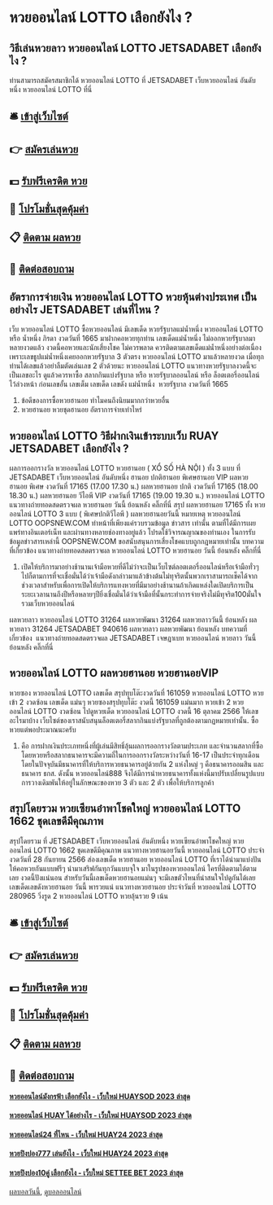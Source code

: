 # หวยออนไลน์ LOTTO เลือกยังไง ?
## วิธีเล่นหวยลาว หวยออนไลน์ LOTTO JETSADABET เลือกยังไง ?
ท่านสามารถสมัครสมาชิกได้ หวยออนไลน์ LOTTO ที่ JETSADABET เว็บหวยออนไลน์ อันดับหนึ่ง หวยออนไลน์ LOTTO ที่นี่

## 🛎 [เข้าสู่เว็บไซต์](https://bit.ly/3BG5bNw)
## 👉 [สมัครเล่นหวย](https://bit.ly/3BG5bNw)
## 💵 [รับฟรีเครดิต หวย](https://bit.ly/3C3mvgS)
## 👑 [โปรโมชั่นสุดคุ้มค่า](https://bit.ly/3C3mvgS)
## 📋 [ติดตาม ผลหวย](https://bit.ly/3C3mvgS)
## 📱 [ติดต่อสอบถาม](https://bit.ly/3C3mvgS)

## อัตราการจ่ายเงิน หวยออนไลน์ LOTTO หวยหุ้นต่างประเทศ เป็นอย่างไร JETSADABET เล่นที่ไหน ?
เว็บ หวยออนไลน์ LOTTO ซื้อหวยออนไลน์ มีเลขเด็ด หวยรัฐบาลแม่น้ำหนึ่ง หวยออนไลน์ LOTTO หรือ น้ำหนึ่ง ภิรดา งวดวันที่ 1665 มาฝากคอหวยทุกท่าน เลขเด็ดแม่น้ำหนึ่ง ไม่ออกหวยรัฐบาลมาหลายงวดแล้ว งวดนี้คอหวยและนักเสี่ยงโชค ไม่ควรพลาด ควรติดตามเลขเด็ดแม่น้ำหนึ่งอย่างต่อเนื่อง เพราะเลขธูปแม่น้ำหนึ่งเคยออกหวยรัฐบาล 3 ตัวตรง หวยออนไลน์ LOTTO มาแล้วหลายงวด เมื่อทุกท่านได้เลขแล้วอย่าลืมตัดเล่นเลข 2 ตัวด้วยนะ หวยออนไลน์ LOTTO แนวทางหวยรัฐบาลงวดนี้จะเป็นเลขอะไร ดูแล้วควรหาซื้อ สลากกินแบ่งรัฐบาล หรือ หวยรัฐบาลออนไลน์ หรือ ล็อตเตอรี่ออนไลน์ ไว้ล่วงหน้า ก่อนเลขอั้น เลขเต็ม
เลขเด็ด เลขดัง แม่น้ำหนึ่ง  หวยรัฐบาล งวดวันที่ 1665
1. ข้อดีของการซื้อหวยฮานอย ทำไมคนถึงนิยมมากกว่าหวยอื่น
2. หวยฮานอย หวยชุดฮานอย อัตราการจ่ายเท่าไหร่

## หวยออนไลน์ LOTTO วิธีฝากเงินเข้าระบบเว็บ RUAY JETSADABET เลือกยังไง ?
ผลการออกรางวัล หวยออนไลน์ LOTTO หวยฮานอย ( XỔ SỐ HÀ NỘI ) ทั้ง 3 แบบ ที่ JETSADABET เว็บหวยออนไลน์ อันดับหนึ่ง ฮานอย ปกติฮานอย พิเศษฮานอย VIP
ผลหวยฮานอย พิเศษ งวดวันที่ 17165 (17.00 17.30 น.)
ผลหวยฮานอย ปกติ งวดวันที่ 17165 (18.00 18.30 น.)
ผลหวยฮานอย วีไอพี VIP งวดวันที่ 17165 (19.00 19.30 น.)
 หวยออนไลน์ LOTTO แนวทางถ่ายทอดสดตรวจผล หวยฮานอย วันนี้ ย้อนหลัง คลิ๊กที่นี่ 
สรุป ผลหวยฮานอย 17165 ทั้ง หวยออนไลน์ LOTTO 3 แบบ ( พิเศษปกติวีไอพี ) ผลหวยฮานอยวันนี้
หมายเหตุ หวยออนไลน์ LOTTO OOPSNEW.COM ทำหน้าที่เพียงแค่รวบรวมข้อมูล ข่าวสาร เท่านั้น ตามที่ได้มีการเผยแพร่ทางอินเตอร์เน็ท และผ่านทางหลายช่องทางอยู่แล้ว โปรดใช้วิจารณญาณของท่านเอง ในการรับข้อมูลข่าวสารเหล่านี้ OOPSNEW.COM ขอสนับสนุนการเสี่ยงโชคแบบถูกกฎหมายเท่านั้น
บทความที่เกี่ยวข้อง
แนวทางถ่ายทอดสดตรวจผล หวยออนไลน์ LOTTO หวยฮานอย วันนี้ ย้อนหลัง คลิ๊กที่นี่
1. เปิดให้บริการมาอย่างช้านานเจ้ามือหวยที่ดีไม่ว่าจะเป็นเว็บไซต์ลอตเตอรี่ออนไลน์หรือเจ้ามือทั่วๆไปก็ตามการที่จะเชื่อมั่นได้ว่าเจ้ามือดังกล่าวมาแล้วข้างต้นไม่ทุจริตนั้นพวกเราสามารถเช็คได้จากช่วงเวลาสำหรับเพื่อการเปิดให้บริการแทงหวยที่มีมาอย่างช้านานถ้าเกิดแหล่งใดเปิดบริการเป็นระยะเวลานานถึงปีหรือหลายๆปียิ่งเชื่อมั่นได้ว่าเจ้ามือที่นั้นกระทำการจ่ายจริงไม่มีทุจริต100มั่นใจ รวมเว็บหวยออนไลน์

ผลหวยลาว หวยออนไลน์ LOTTO 31264 ผลหวยพัฒนา 31264 ผลหวยลาววันนี้ ย้อนหลัง
ผลหวยลาว 31264 JETSADABET 940616
 ผลหวยลาว ผลหวยพัฒนา ย้อนหลัง 
บทความที่เกี่ยวข้อง
 แนวทางถ่ายทอดสดตรวจผล JETSADABET เจษฎาเบท หวยออนไลน์ หวยลาว วันนี้ ย้อนหลัง คลิ๊กที่นี่  

## หวยออนไลน์ LOTTO ผลหวยฮานอย หวยฮานอยVIP
หวยซอง หวยออนไลน์ LOTTO เลขเด็ด สรุปทุบโต๊ะงวดวันที่ 161059 หวยออนไลน์ LOTTO หวยเข้า 2 งวดซ้อน
เลขเด็ด แม่นๆ หวยซองสรุปทุบโต๊ะ งวดนี้ 161059 แม่นมาก หวยเข้า 2 หวยออนไลน์ LOTTO งวดซ้อน ไปดูหวยเด็ด หวยออนไลน์ LOTTO งวดนี้ 16 ตุลาคม 2566 ให้เลขอะไรมาบ้าง
เว็บไซต์ของเราสนับสนุนล็อตเตอรี่สลากกินแบ่งรัฐบาลที่ถูกต้องตามกฏหมายเท่านั้น. ซื้อหวยแต่พอประมาณนะครับ
1. คือ การฝากเงินประเภทหนึ่งที่ผู้เล่นมีสิทธิ์ลุ้นผลการออกรางวัลตามประเภท และจำนวนสลากที่ซื้อโดยหวยหรือสลากธนาคารจะมีความถี่ในการออกรางวัลระหว่างวันที่ 16-17 เป็นประจำทุกเดือน โดยในปัจจุบันมีธนาคารที่ให้บริการหวยธนาคารอยู่ด้วยกัน 2 แห่งใหญ่ ๆ คือธนาคารออมสิน และธนาคาร ธกส. ดังนั้น หวยออนไลน์888 จึงได้มีการนำหวยธนาคารทั้งแห่งนี้มาปรับเปลี่ยนรูปแบบการวางเดิมพันให้อยู่ในลักษณะของหวย 3 ตัว และ 2 ตัว เพื่อให้บริการลูกค้า

## สรุปโดยรวม หวยเซียนอ๋าพาโชคใหญ่ หวยออนไลน์ LOTTO 1662 ชุดเลขดีมีคุณภาพ
สรุปโดยรวม ที่ JETSADABET เว็บหวยออนไลน์ อันดับหนึ่ง หวยเซียนอ๋าพาโชคใหญ่ หวยออนไลน์ LOTTO 1662 ชุดเลขดีมีคุณภาพ แนวทางหวยฮานอยวันนี้ หวยออนไลน์ LOTTO ประจำงวดวันที่ 28 กันยายน 2566 ส่องเลขเด็ด หวยฮานอย หวยออนไลน์ LOTTO ที่เราได้นำมาแบ่งปันให้คอหวยกันแบบฟรีๆ นำมาเสริฟกันทุกวันแบบจุใจ มาในรูปของหวยออนไลน์ ใครที่ติดตามได้ตามเลย งวดนี้ปังแน่นอน สำหรับวันนี้เลขเด็ดหวยฮานอยแม่นๆ จะมีเลขตัวไหนที่น่าสนใจไปดูกันได้เลย
เลขเด็ดเลขดังหวยฮานอย วันนี้ พารวยแน่ แนวทางหวยฮานอย ประจำวันที่ หวยออนไลน์ LOTTO 280965 วิ่งรูด 2 หวยออนไลน์ LOTTO หวยลุ้นรวย 9 เน้น

## 🛎 [เข้าสู่เว็บไซต์](https://bit.ly/3BG5bNw)
## 👉 [สมัครเล่นหวย](https://bit.ly/3BG5bNw)
## 💵 [รับฟรีเครดิต หวย](https://bit.ly/3C3mvgS)
## 👑 [โปรโมชั่นสุดคุ้มค่า](https://bit.ly/3C3mvgS)
## 📋 [ติดตาม ผลหวย](https://bit.ly/3C3mvgS)
## 📱 [ติดต่อสอบถาม](https://bit.ly/3C3mvgS)

#### [หวยออนไลน์มังกรฟ้า เลือกยังไง - เว็บใหม่ HUAYSOD 2023 ล่าสุด](https://atom.io/themes/หวยออนไลน์มังกรฟ้า%20เลือกยังไง%20-%20เว็บใหม่%20huaysod%202023%20ล่าสุด)
#### [หวยออนไลน์ HUAY ได้อย่างไร - เว็บใหม่ HUAYSOD 2023 ล่าสุด](https://atom.io/themes/หวยออนไลน์%20huay%20ได้อย่างไร%20-%20เว็บใหม่%20huaysod%202023%20ล่าสุด)
#### [หวยออนไลน์24 ที่ไหน - เว็บใหม่ HUAY24 2023 ล่าสุด](https://atom.io/themes/หวยออนไลน์24%20ที่ไหน%20-%20เว็บใหม่%20huay24%202023%20ล่าสุด)
#### [หวยปิงปอง777 เล่นยังไง - เว็บใหม่ HUAY24 2023 ล่าสุด](https://atom.io/themes/หวยปิงปอง777%20เล่นยังไง%20-%20เว็บใหม่%20huay24%202023%20ล่าสุด)
#### [หวยปิงปอง10คู่ เลือกยังไง - เว็บใหม่ SETTEE BET 2023 ล่าสุด](https://atom.io/themes/หวยปิงปอง10คู่%20เลือกยังไง%20-%20เว็บใหม่%20settee%20bet%202023%20ล่าสุด)

[ผลบอลวันนี้](https://siamsport.tv "ผลบอลวันนี้"), [ดูบอลออนไลน์](https://siamsport.tv/ดูบอลสด "ดูบอลออนไลน์")
